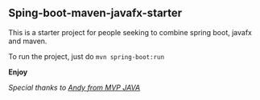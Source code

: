 ## Sping-boot-maven-javafx-starter

This is a starter project for people seeking to combine spring boot, javafx and maven.

To run the project, just do `mvn spring-boot:run`

**Enjoy**

*Special thanks to  [ Andy from MVP JAVA ](http://mvpjava.com/)* 
